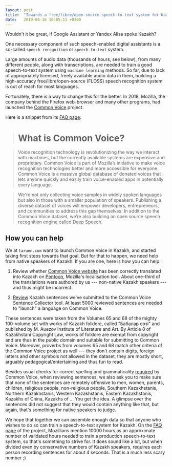 ```yaml
---
layout: post
title:  "Towards a free/libre/open-source speech-to-text system for Kazakh"
date:   2019-04-16 10:05:11 +0300
---
```


Wouldn't it be great, if Google Assistant or Yandex Alisa spoke Kazakh?

One necessary component of such speech-enabled digital assistants is
a so-called `speech recognition` or `speech-to-text` system.

Large amounts of audio data (thousands of hours, see below), from many different
people, along with transcriptions, are needed to train a good speech-to-text
system using `machine learning` methods. So far, due to lack of appropriately
licensed, freely available audio data in them, building a high-accuracy
free/libre/open-source (FLOSS) speech recognition system is out of reach for
most languages.

Fortunately, there is a way to change this for the better. In 2018, Mozilla,
the company behind the Firefox web-browser and many other programs, had
launched the [Common Voice](https://voice.mozilla.org) project.

Here is a snippet from its [FAQ page](https://voice.mozilla.org/en/faq):

> # What is Common Voice?

> Voice recognition technology is revolutionizing the way we interact with
> machines, but the currently available systems are expensive and
> proprietary. Common Voice is part of Mozilla’s initiative to make voice
> recognition technologies better and more accessible for everyone. Common
> Voice is a massive global database of donated voices that lets anyone quickly
> and easily train voice-enabled apps in potentially every language.

> We're not only collecting voice samples in widely spoken languages but also
> in those with a smaller population of speakers. Publishing a diverse dataset
> of voices will empower developers, entrepreneurs, and communities to address
> this gap themselves. In addition to the Common Voice dataset, we’re also
> building an open source speech recognition engine called Deep Speech.

## How you can help

We at `taruen.com` want to launch Common Voice in Kazakh, and started taking
first steps towards that goal. But for that to happen, we need help from
native speakers of Kazakh. If you are one, here is how you can help:

1. Review whether [Common Voice website](https://voice.mozilla.org/kk/) has
   been correctly translated into Kazakh on
   [Pontoon](https://pontoon.mozilla.org/kk/common-voice/), Mozilla's
   localisation tool. About one-third of the translations were authored by us
   --- non-native Kazakh speakers --- and thus might be incorrect.

2. [Review](https://common-voice.github.io/sentence-collector/#/review/kk)
   Kazakh sentences we've submitted to the Common Voice Sentence Collector
   tool. At least 5000 reviewed sentences are needed to "launch" a language on
   Common Voice.

These sentences were taken from the Volumes 65 and 68 of the mighty 100-volume
set with works of Kazakh folklore, called "Бабалар сөзі" and published by
M. Auezov Institute of Literature and Art. By Article 8 of Kazakhstani
Copyright Law, works of folklore are exempt from copyright and are thus in the
public domain and suitable for submitting to Common Voice. Moreover, proverbs
from volumes 65 and 68 match other criteria of the Common Voice project as well
--- they don't contain digits, foreign letters and other symbols not allowed in
the dataset, they are mostly short, arguably pedagogical/entertaining and thus
fun to read.

Besides usual checks for correct spelling and grammaticality
[required](https://common-voice.github.io/sentence-collector/#/how-to) by
Common Voice, when reviewing sentences, we also ask you to make sure that none
of the sentences are remotely offensive to men, women, parents, children,
religious people, non-religious people, Southern Kazakhstanis, Northern
Kazakhstanis, Western Kazakhstanis, Eastern Kazakhstanis, Kazakhs of China,
Kazakhs of ... You get the idea. A glimpse over the sentences did not
suggest that they would contain anything like that, but again, that's something
for native speakers to judge.

We hope that together we can assemble enough data so that anyone who wishes
to do so can train a speech-to-text system for Kazakh. On the [FAQ
page](https://voice.mozilla.org/en/faq) of the project, Mozillians mention
10000 hours as an approximate number of validated hours needed to train
a production speech-to-text system, so that's something to strive for.
It does sound like a lot, but when divided even by conservative numbers
of Kazakh speakers, requires each person recording sentences for about
4 seconds. That is a much less scary number ;)